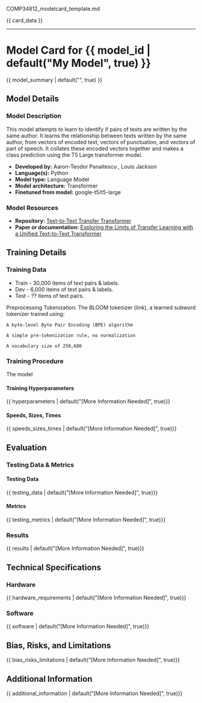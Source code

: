 COMP34812_modelcard_template.md

{{ card_data }}

---

# Model Card for {{ model_id | default("My Model", true) }}

<!-- Provide a quick summary of what the model is/does. -->

{{ model_summary | default("", true) }}


## Model Details

### Model Description

This model attempts to learn to identify if pairs of texts are written by the same author.
It learns the relationship between texts written by the same author, from vectors of encoded text, vectors of punctuation, and vectors of part of speech. It collates these encoded vectors together and makes a class prediction using the T5 Large transformer model.

- **Developed by:** Aaron-Teodor Panaitescu , Louis Jackson 
- **Language(s):** Python
- **Model type:** Language Model
- **Model architecture:** Transformer
- **Finetuned from model:** google-t5/t5-large

### Model Resources

- **Repository:** [Text-to-Text Transfer Transformer](https://github.com/google-research/text-to-text-transfer-transformer)
- **Paper or documentation:** [Exploring the Limits of Transfer Learning with a Unified
Text-to-Text Transformer](https://jmlr.org/papers/volume21/20-074/20-074.pdf)

## Training Details

### Training Data

- Train - 30,000 items of text pairs & labels.
- Dev - 6,000 items of text pairs & labels.
- Test - ?? items of text pairs.

Preprocessing
Tokenization: The BLOOM tokenizer (link), a learned subword tokenizer trained using:

    A byte-level Byte Pair Encoding (BPE) algorithm

    A simple pre-tokenization rule, no normalization

    A vocabulary size of 250,680


### Training Procedure

The model 

#### Training Hyperparameters

<!-- This is a summary of the values of hyperparameters used in training the model. -->

{{ hyperparameters | default("[More Information Needed]", true)}}

#### Speeds, Sizes, Times

<!-- This section provides information about how roughly how long it takes to train the model and the size of the resulting model. -->

{{ speeds_sizes_times | default("[More Information Needed]", true)}}

## Evaluation

<!-- This section describes the evaluation protocols and provides the results. -->

### Testing Data & Metrics

#### Testing Data

<!-- This should describe any evaluation data used (e.g., the development/validation set provided). -->

{{ testing_data | default("[More Information Needed]", true)}}

#### Metrics

<!-- These are the evaluation metrics being used. -->

{{ testing_metrics | default("[More Information Needed]", true)}}

### Results

{{ results | default("[More Information Needed]", true)}}

## Technical Specifications

### Hardware

{{ hardware_requirements | default("[More Information Needed]", true)}}

### Software

{{ software | default("[More Information Needed]", true)}}

## Bias, Risks, and Limitations

<!-- This section is meant to convey both technical and sociotechnical limitations. -->

{{ bias_risks_limitations | default("[More Information Needed]", true)}}

## Additional Information

<!-- Any other information that would be useful for other people to know. -->

{{ additional_information | default("[More Information Needed]", true)}}


